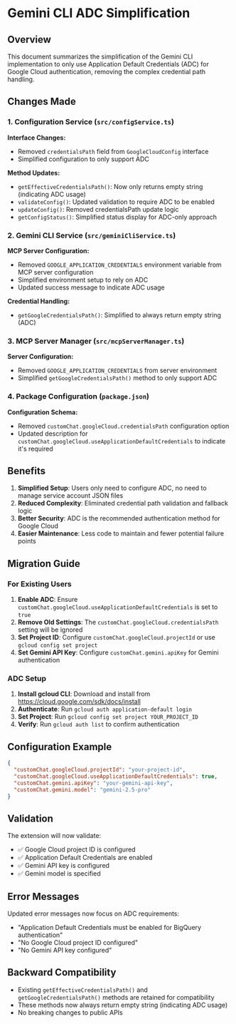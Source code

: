 # Gemini CLI ADC Simplification

## Overview

This document summarizes the simplification of the Gemini CLI implementation to only use Application Default Credentials (ADC) for Google Cloud authentication, removing the complex credential path handling.

## Changes Made

### 1. Configuration Service (`src/configService.ts`)

**Interface Changes:**
- Removed `credentialsPath` field from `GoogleCloudConfig` interface
- Simplified configuration to only support ADC

**Method Updates:**
- `getEffectiveCredentialsPath()`: Now only returns empty string (indicating ADC usage)
- `validateConfig()`: Updated validation to require ADC to be enabled
- `updateConfig()`: Removed credentialsPath update logic
- `getConfigStatus()`: Simplified status display for ADC-only approach

### 2. Gemini CLI Service (`src/geminiCliService.ts`)

**MCP Server Configuration:**
- Removed `GOOGLE_APPLICATION_CREDENTIALS` environment variable from MCP server configuration
- Simplified environment setup to rely on ADC
- Updated success message to indicate ADC usage

**Credential Handling:**
- `getGoogleCredentialsPath()`: Simplified to always return empty string (ADC)

### 3. MCP Server Manager (`src/mcpServerManager.ts`)

**Server Configuration:**
- Removed `GOOGLE_APPLICATION_CREDENTIALS` from server environment
- Simplified `getGoogleCredentialsPath()` method to only support ADC

### 4. Package Configuration (`package.json`)

**Configuration Schema:**
- Removed `customChat.googleCloud.credentialsPath` configuration option
- Updated description for `customChat.googleCloud.useApplicationDefaultCredentials` to indicate it's required

## Benefits

1. **Simplified Setup**: Users only need to configure ADC, no need to manage service account JSON files
2. **Reduced Complexity**: Eliminated credential path validation and fallback logic
3. **Better Security**: ADC is the recommended authentication method for Google Cloud
4. **Easier Maintenance**: Less code to maintain and fewer potential failure points

## Migration Guide

### For Existing Users

1. **Enable ADC**: Ensure `customChat.googleCloud.useApplicationDefaultCredentials` is set to `true`
2. **Remove Old Settings**: The `customChat.googleCloud.credentialsPath` setting will be ignored
3. **Set Project ID**: Configure `customChat.googleCloud.projectId` or use `gcloud config set project`
4. **Set Gemini API Key**: Configure `customChat.gemini.apiKey` for Gemini authentication

### ADC Setup

1. **Install gcloud CLI**: Download and install from https://cloud.google.com/sdk/docs/install
2. **Authenticate**: Run `gcloud auth application-default login`
3. **Set Project**: Run `gcloud config set project YOUR_PROJECT_ID`
4. **Verify**: Run `gcloud auth list` to confirm authentication

## Configuration Example

```json
{
  "customChat.googleCloud.projectId": "your-project-id",
  "customChat.googleCloud.useApplicationDefaultCredentials": true,
  "customChat.gemini.apiKey": "your-gemini-api-key",
  "customChat.gemini.model": "gemini-2.5-pro"
}
```

## Validation

The extension will now validate:
- ✅ Google Cloud project ID is configured
- ✅ Application Default Credentials are enabled
- ✅ Gemini API key is configured
- ✅ Gemini model is specified

## Error Messages

Updated error messages now focus on ADC requirements:
- "Application Default Credentials must be enabled for BigQuery authentication"
- "No Google Cloud project ID configured"
- "No Gemini API key configured"

## Backward Compatibility

- Existing `getEffectiveCredentialsPath()` and `getGoogleCredentialsPath()` methods are retained for compatibility
- These methods now always return empty string (indicating ADC usage)
- No breaking changes to public APIs 